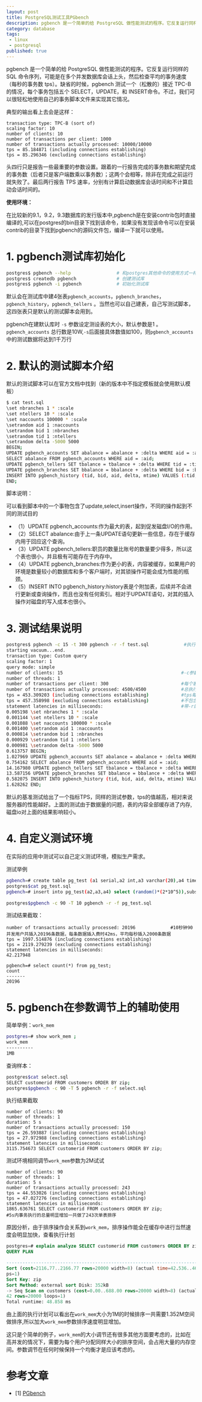 ```yaml
---
layout: post
title: PostgreSQL测试工具PGbench
description: pgbench 是一个简单的给 PostgreSQL 做性能测试的程序。它反复运行同样的 SQL 命令序列，可能是在多个并发数据库会话上头，然后检查平均的事务速度（每秒的事务数 tps）。缺省的时候，pgbench 测试一个（松散的）接近 TPC-B 的情况，每个事务包括五个 SELECT，UPDATE，和 INSERT命令。不过，我们可以很轻松地使用自己的事务脚本文件来实现其它情况。
category: database
tags: 
 - linux
 - postgresql
published: true
---
```


pgbench 是一个简单的给 PostgreSQL 做性能测试的程序。它反复运行同样的 SQL 命令序列，可能是在多个并发数据库会话上头，然后检查平均的事务速度（每秒的事务数 tps）。缺省的时候，pgbench 测试一个（松散的）接近 TPC-B 的情况，每个事务包括五个 SELECT，UPDATE，和 INSERT命令。不过，我们可以很轻松地使用自己的事务脚本文件来实现其它情况。

典型的输出看上去会是这样：

```
transaction type: TPC-B (sort of)
scaling factor: 10
number of clients: 10
number of transactions per client: 1000
number of transactions actually processed: 10000/10000
tps = 85.184871 (including connections establishing)
tps = 85.296346 (excluding connections establishing)
```

头四行只是报告一些最重要的参数设置。跟着的一行报告完成的事务数和期望完成的事务数（后者只是客户端数乘以事务数）；这两个会相等，除非在完成之前运行就失败了。最后两行报告 TPS 速率，分别有计算启动数据库会话时间和不计算启动会话时间的。

**使用环境：**

在比较新的9.1，9.2，9.3数据库的发行版本中,pgbench是在安装contrib包时直接编译的,可以在postgres的bin目录下找到该命令，如果没有发现该命令可以在安装contrib的目录下找到pgbench的源码文件包，编译一下就可以使用。

# 1. pgbench测试库初始化

```bash
postgres$ pgbench --help                 # 和postgres其他命令的使用方式一样，--help获取命令使用方式的简单介绍
postgres$ createdb pgbench               # 创建测试库
postgres$ pgbench -i pgbench             # 初始化测试库
```

默认会在测试库中建4张表`pgbench_accounts`，`pgbench_branches`，`pgbench_history`，`pgbench_tellers` 。当然也可以自己建表，自己写测试脚本，这四张表只是默认的测试脚本会用到。

pgbench在建默认库时 `-s` 参数设定测设表的大小，默认参数是1 。`pgbench_accounts` 总行数是10W,`-s`后面接具体数值如100，则`pgbench_accounts`中的测试数据将达到1千万行

# 2. 默认的测试脚本介绍

默认的测试脚本可以在官方文档中找到（新的版本中不指定模板就会使用默认模板）

```bash
$ cat test.sql
\set nbranches 1 * :scale
\set ntellers 10 * :scale
\set naccounts 100000 * :scale
\setrandom aid 1 :naccounts
\setrandom bid 1 :nbranches
\setrandom tid 1 :ntellers
\setrandom delta -5000 5000
BEGIN;
UPDATE pgbench_accounts SET abalance = abalance + :delta WHERE aid = :aid;
SELECT abalance FROM pgbench_accounts WHERE aid = :aid;
UPDATE pgbench_tellers SET tbalance = tbalance + :delta WHERE tid = :tid;
UPDATE pgbench_branches SET bbalance = bbalance + :delta WHERE bid = :bid;
INSERT INTO pgbench_history (tid, bid, aid, delta, mtime) VALUES (:tid, :bid, :aid, :delta, CURRENT_TIMESTAMP);
END;
```

脚本说明：

可以看到脚本中的一个事物包含了update,select,insert操作，不同的操作起到不同的测试目的

- （1）UPDATE pgbench_accounts:作为最大的表，起到促发磁盘I/O的作用。
- （2）SELECT abalance:由于上一条UPDATE语句更新一些信息，存在于缓存内用于回应这个查询。
- （3）UPDATE pgbench_tellers:职员的数量比账号的数量要少得多，所以这个表也很小，并且极有可能存在于内存中。
- （4）UPDATE pgbench_branches:作为更小的表，内容被缓存，如果用户的环境是数量较小的数据库和多个客户端时，对其锁操作可能会成为性能的瓶颈。
- （5）INSERT INTO pgbench_history:history表是个附加表，后续并不会进行更新或查询操作，而且也没有任何索引。相对于UPDATE语句，对其的插入操作对磁盘的写入成本也很小。
 
# 3. 测试结果说明

```bash
postgres$ pgbench -c 15 -t 300 pgbench -r -f test.sql             #执行命令
starting vacuum...end.
transaction type: Custom query
scaling factor: 1
query mode: simple 
number of clients: 15                                            #-c参数控制并发量
number of threads: 1                                                    
number of transactions per client: 300                           #每个客户端执行事务的数量
number of transactions actually processed: 4500/4500             #总执行量
tps = 453.309203 (including connections establishing)            #tps每秒钟处理的事务数包含网络开销      
tps = 457.358998 (excluding connections establishing)            #不包含网络开销
statement latencies in milliseconds:                             #带-r的效果，每个客户端事务具体的执行时间，单位是毫秒
0.005198 \set nbranches 1 * :scale                               
0.001144 \set ntellers 10 * :scale
0.001088 \set naccounts 100000 * :scale                     
0.001400 \setrandom aid 1 :naccounts
0.000814 \setrandom bid 1 :nbranches
0.000929 \setrandom tid 1 :ntellers
0.000981 \setrandom delta -5000 5000
0.613757 BEGIN;
1.027969 UPDATE pgbench_accounts SET abalance = abalance + :delta WHERE aid = :aid;
0.754162 SELECT abalance FROM pgbench_accounts WHERE aid = :aid;
14.167980 UPDATE pgbench_tellers SET tbalance = tbalance + :delta WHERE tid = :tid;
13.587156 UPDATE pgbench_branches SET bbalance = bbalance + :delta WHERE bid = :bid;
0.582075 INSERT INTO pgbench_history (tid, bid, aid, delta, mtime) VALUES (:tid, :bid, :aid, :delta, CURRENT_TIMESTAMP);
1.628262 END;
```

默认的基准测试给出了一个指标TPS，同样的测试参数，tps的值越高，相对来说服务器的性能越好。上面的测试由于数据量的问题，表的内容全部缓存进了内存,磁盘io对上面的结果影响较小。

# 4. 自定义测试环境

在实际的应用中测试可以自己定义测试环境，模拟生产需求。

测试举例

```bash
pgbench=# create table pg_test (a1 serial,a2 int,a3 varchar(20),a4 timestamp);                        #创建测试表
postgres$cat pg_test.sql
pgbench=# insert into pg_test(a2,a3,a4) select (random()*(2*10^5)),substr('abcdefghijklmnopqrstuvwxyz',1, (random()*26)::integer),now();
                                                                                                      #每个事务插入一条数据 
postgres$pgbench -c 90 -T 10 pgbench -r -f pg_test.sql                                                   #90个并发测试每秒插入的数据量
``` 
测试结果截取：

```
number of transactions actually processed: 20196             #10秒钟90并发用户共插入20196条数据，每条数据插入费时42ms，平均每秒插入2000条数据 
tps = 1997.514876 (including connections establishing)
tps = 2119.279239 (excluding connections establishing)
statement latencies in milliseconds:
42.217948
 
pgbench=# select count(*) from pg_test;
count 
-------
20196
```

# 5. pgbench在参数调节上的辅助使用

简单举例：`work_mem`

```bash
postgres=# show work_mem ;                                              #数据库当前的work_mem
work_mem 
----------
1MB
```

查询样本：

```bash
postgres$cat select.sql
SELECT customerid FROM customers ORDER BY zip;                          #orders表是一张postgres样例表，样例库全名dellstore2
postgres$pgbench -c 90 -T 5 pgbench -r -f select.sql                    #多用户并发做单表排序操作单个事务执行的时间可能会很大，但是平均事务执行时间和单个用户的执行时间差距没那么明显。
```

执行结果截取

```
number of clients: 90
number of threads: 1
duration: 5 s
number of transactions actually processed: 150
tps = 26.593887 (including connections establishing)
tps = 27.972988 (excluding connections establishing)
statement latencies in milliseconds:
3115.754673 SELECT customerid FROM customers ORDER BY zip;
```

测试环境相同调节`work_mem`参数为2M试试

```
number of clients: 90
number of threads: 1
duration: 5 s
number of transactions actually processed: 243
tps = 44.553026 (including connections establishing)
tps = 47.027276 (excluding connections establishing)
statement latencies in milliseconds:
1865.636761 SELECT customerid FROM customers ORDER BY zip;             #5s内事务执行的总量明显增加一共做了243次单表排序
```   

原因分析，由于排序操作会关系到`work_mem`，排序操作能全在缓存中进行当然速度会明显加快，查看执行计划

```sql
postgres=# explain analyze SELECT customerid FROM customers ORDER BY zip;
QUERY PLAN 

--------------------------------------------------------------------------------------------
Sort (cost=2116.77..2166.77 rows=20000 width=8) (actual time=42.536..46.117 rows=20000 loo
ps=1)
Sort Key: zip
Sort Method: external sort Disk: 352kB
-> Seq Scan on customers (cost=0.00..688.00 rows=20000 width=8) (actual time=0.013..8.9
42 rows=20000 loops=1)
Total runtime: 48.858 ms
```

由上面的执行计划可以看出在`work_mem`大小为1M的时候排序一共需要1.352M空间做排序,所以加大`work_mem`参数排序速度明显增加。

这只是个简单的例子，`work_mem`的大小调节还有很多其他方面要考虑的，比如在高并发的情况下，需要为每个用户分配同样大小的排序空间，会占用大量的内存空间。参数调节在任何时候保持一个均衡才是应该考虑的。

# 参考文章

- [1] [PGbench](http://www.pgsqldb.com:8079/mwiki/index.php/PGbench)
